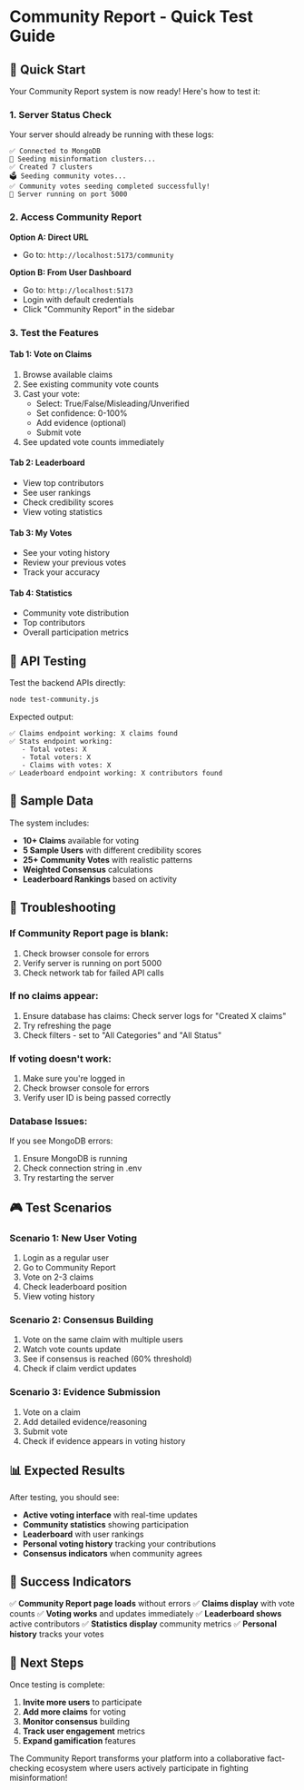 # Community Report - Quick Test Guide

## 🚀 Quick Start

Your Community Report system is now ready! Here's how to test it:

### 1. **Server Status Check**
Your server should already be running with these logs:
```
✅ Connected to MongoDB
🌱 Seeding misinformation clusters...
✅ Created 7 clusters
🗳️ Seeding community votes...
✅ Community votes seeding completed successfully!
🚀 Server running on port 5000
```

### 2. **Access Community Report**

**Option A: Direct URL**
- Go to: `http://localhost:5173/community`

**Option B: From User Dashboard**
- Go to: `http://localhost:5173`
- Login with default credentials
- Click "Community Report" in the sidebar

### 3. **Test the Features**

#### **Tab 1: Vote on Claims**
1. Browse available claims
2. See existing community vote counts
3. Cast your vote:
   - Select: True/False/Misleading/Unverified
   - Set confidence: 0-100%
   - Add evidence (optional)
   - Submit vote
4. See updated vote counts immediately

#### **Tab 2: Leaderboard**
- View top contributors
- See user rankings
- Check credibility scores
- View voting statistics

#### **Tab 3: My Votes**
- See your voting history
- Review your previous votes
- Track your accuracy

#### **Tab 4: Statistics**
- Community vote distribution
- Top contributors
- Overall participation metrics

## 🧪 API Testing

Test the backend APIs directly:
```bash
node test-community.js
```

Expected output:
```
✅ Claims endpoint working: X claims found
✅ Stats endpoint working:
   - Total votes: X
   - Total voters: X
   - Claims with votes: X
✅ Leaderboard endpoint working: X contributors found
```

## 🎯 Sample Data

The system includes:
- **10+ Claims** available for voting
- **5 Sample Users** with different credibility scores
- **25+ Community Votes** with realistic patterns
- **Weighted Consensus** calculations
- **Leaderboard Rankings** based on activity

## 🔧 Troubleshooting

### **If Community Report page is blank:**
1. Check browser console for errors
2. Verify server is running on port 5000
3. Check network tab for failed API calls

### **If no claims appear:**
1. Ensure database has claims: Check server logs for "Created X claims"
2. Try refreshing the page
3. Check filters - set to "All Categories" and "All Status"

### **If voting doesn't work:**
1. Make sure you're logged in
2. Check browser console for errors
3. Verify user ID is being passed correctly

### **Database Issues:**
If you see MongoDB errors:
1. Ensure MongoDB is running
2. Check connection string in .env
3. Try restarting the server

## 🎮 Test Scenarios

### **Scenario 1: New User Voting**
1. Login as a regular user
2. Go to Community Report
3. Vote on 2-3 claims
4. Check leaderboard position
5. View voting history

### **Scenario 2: Consensus Building**
1. Vote on the same claim with multiple users
2. Watch vote counts update
3. See if consensus is reached (60% threshold)
4. Check if claim verdict updates

### **Scenario 3: Evidence Submission**
1. Vote on a claim
2. Add detailed evidence/reasoning
3. Submit vote
4. Check if evidence appears in voting history

## 📊 Expected Results

After testing, you should see:
- **Active voting interface** with real-time updates
- **Community statistics** showing participation
- **Leaderboard** with user rankings
- **Personal voting history** tracking your contributions
- **Consensus indicators** when community agrees

## 🎉 Success Indicators

✅ **Community Report page loads** without errors
✅ **Claims display** with vote counts
✅ **Voting works** and updates immediately
✅ **Leaderboard shows** active contributors
✅ **Statistics display** community metrics
✅ **Personal history** tracks your votes

## 🔄 Next Steps

Once testing is complete:
1. **Invite more users** to participate
2. **Add more claims** for voting
3. **Monitor consensus** building
4. **Track user engagement** metrics
5. **Expand gamification** features

The Community Report transforms your platform into a collaborative fact-checking ecosystem where users actively participate in fighting misinformation!
